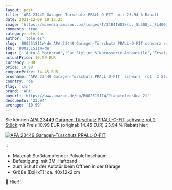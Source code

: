 ```yaml
---
layout: post
title: 'APA 23449 Garagen-Türschutz PRALL-O-FIT  mit 23.94 % Rabatt'
date: 2021-12-09 19:12:23
image: 'https://m.media-amazon.com/images/I/31R41WD1ksL._SL500_._SL400_.jpg'
comments: true
category: ofertas
author: 'tole.es'
slug: 'B00251S11W-de APA 23449 Garagen-Türschutz PRALL-O-FIT schwarz rot 2 Stück'
sku: 'B00251S11W-de'
tags: [ 'Auto & Motorrad','Car Styling & Karosserie-Anbauteile','Ersatz-, Tuning- & Verschleißteile','Schutz- & Zierleisten','Türkantenschoner','apa', ]
actualPrice: 10.99 EUR
currency: EUR
price: 10.99
comparePrice: 14.45 EUR
prodname: 'APA 23449 Garagen-Türschutz PRALL-O-FIT  schwarz  rot  2 Stück'
country: 'de'
flag: '🇩🇪'
brand: 'APA'
buyurl: 'https://www.amazon.de/dp/B00251S11W/?tag=tolees0ca-21'
descuento: '23.94'
average: '10.99'
---
```


Sie können [APA 23449 Garagen-Türschutz PRALL-O-FIT  schwarz  rot  2 Stück](https://www.amazon.de/dp/B00251S11W/?tag=tolees0ca-21) mit Preis 10.99 EUR (original: 14.45 EUR) 23.94 % Rabatt hier:

[![APA 23449 Garagen-Türschutz PRALL-O-FIT ](https://m.media-amazon.com/images/I/31R41WD1ksL._SL500_._SL400_.jpg)](https://www.amazon.de/dp/B00251S11W/?tag=tolees0ca-21)

ℹ️:

- Material: Stoßdämpfender Polyolefinschaum
- Befestigung: mit 3M-Haftband
- zum Schutz der Autotür beim Öffnen in der Garage
- Größe (BxHxT): ca. 40x12x2 cm

[🛒 Hier!!](https://www.amazon.de/dp/B00251S11W/?tag=tolees0ca-21)
